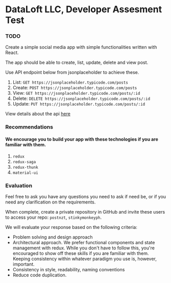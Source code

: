 # DataLoft LLC, Developer Assesment Test

### TODO

Create a simple social media app with simple functionalities written with React.

The app should be able to create, list, update, delete and view post.

Use API endpoint below from jsonplaceholder to achieve these.

1. List: `GET https://jsonplaceholder.typicode.com/posts`
2. Create: `POST https://jsonplaceholder.typicode.com/posts`
3. View: `GET https://jsonplaceholder.typicode.com/posts/:id`
4. Delete: `DELETE https://jsonplaceholder.typicode.com/posts/:id`
5. Update: `PUT https://jsonplaceholder.typicode.com/posts/:id`

View details about the api [here](https://jsonplaceholder.typicode.com/guide/)

### Recommendations

#### We encourage you to build your app with these technologies if you are familiar with them.

1. `redux`
2. `redux-saga`
3. `redux-thunk`
4. `material-ui`


### Evaluation

Feel free to ask you have any questions you need to ask if need be, or if you need any clarification on the requirements.

When complete, create a private repository in GitHub and invite these users to access your repo: `postnzt`, `stinkymonkeyph`.

We will evaluate your response based on the following criteria:

- Problem solving and design approach
- Architectural approach. We prefer functional components and state management with redux. 
  While you don't have to follow this, you're encouraged to show off these skills if you are familiar with them. 
  Keeping consistency within whatever paradigm you use is, however, important.
- Consistency in style, readability, naming conventions
- Reduce code duplication.





